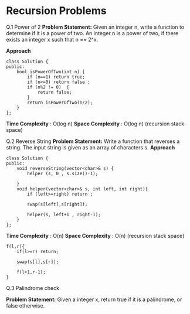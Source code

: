 # Recursion Problems 


Q.1 Power of 2
**Problem Statement:** Given an integer n, write a function to determine if it is a power of two. An integer n is a power of two, if there exists an integer x such that n == 2^x.

**Approach** 

```
class Solution {
public:
    bool isPowerOfTwo(int n) {  
        if (n==1) return true;           
        if (n<=0) return false ;
        if (n%2 != 0)  {
            return false;
        }
        return isPowerOfTwo(n/2);
    }
};
```
**Time Complexity** : O(log n) 
**Space Complexity**  : O(log n) (recursion stack space)

Q.2 Reverse String
**Problem Statement:** Write a function that reverses a string. The input string is given as an array of characters s.
**Approach** 

```
class Solution {
public:
    void reverseString(vector<char>& s) {
        helper (s, 0 , s.size()-1);
        
    }
    void helper(vector<char>& s, int left, int right){
        if (left>=right) return ;

        swap(s[left],s[right]);

        helper(s, left+1 , right-1);
    }
};
```
**Time Complexity** : O(n) 
**Space Complexity**  : O(n) (recursion stack space)

```
f(l,r){
    if(l>=r) return;

    swap(s[l],s[r]);

    f(l+1,r-1);
}
```


Q.3 Palindrome check

**Problem Statement:** Given a integer x, return true if it is a palindrome, or false otherwise.